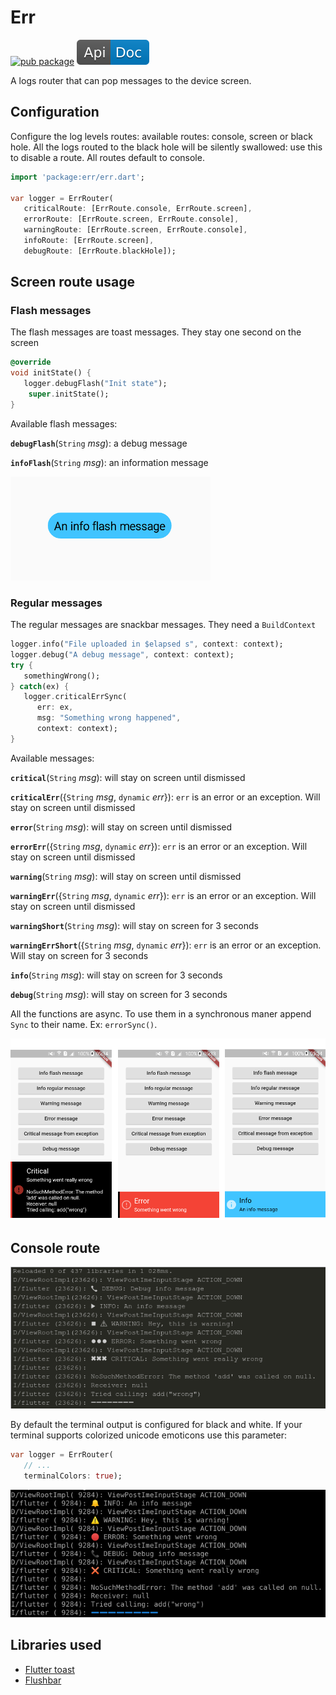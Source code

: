 # Err

[![pub package](https://img.shields.io/pub/v/err.svg)](https://pub.dartlang.org/packages/err) [![api doc](img/api-doc.svg)](https://pub.dartlang.org/documentation/err/latest/err/err-library.html)

A logs router that can pop messages to the device screen.

## Configuration

Configure the log levels routes: available routes: console, screen or black hole. All the logs routed to the black hole will be silently swallowed: use
this to disable a route. All routes default to console.

   ```dart
   import 'package:err/err.dart';

   var logger = ErrRouter(
      criticalRoute: [ErrRoute.console, ErrRoute.screen],
      errorRoute: [ErrRoute.screen, ErrRoute.console],
      warningRoute: [ErrRoute.screen, ErrRoute.console],
      infoRoute: [ErrRoute.screen],
      debugRoute: [ErrRoute.blackHole]);
   ```

## Screen route usage

### Flash messages

The flash messages are toast messages. They stay one second on the screen

   ```dart
   @override
   void initState() {
      logger.debugFlash("Init state");
       super.initState();
   }
   ```

Available flash messages:

**`debugFlash`**(`String` *msg*): a debug message

**`infoFlash`**(`String` *msg*): an information message

![Screenshot](img/info_flash.png)

### Regular messages

The regular messages are snackbar messages. They need a `BuildContext`

   ```dart
   logger.info("File uploaded in $elapsed s", context: context);
   logger.debug("A debug message", context: context);
   try {
      somethingWrong();
   } catch(ex) {
      logger.criticalErrSync(
         err: ex,
         msg: "Something wrong happened",
         context: context);  
   }
   ```

Available messages:

**`critical`**(`String` *msg*): will stay on screen until dismissed

**`criticalErr`**({`String` *msg*, `dynamic` *err*}): `err` is an error or an exception. Will stay on screen until dismissed

**`error`**(`String` *msg*): will stay on screen until dismissed

**`errorErr`**({`String` *msg*, `dynamic` *err*}): `err` is an error or an exception. Will stay on screen until dismissed

**`warning`**(`String` *msg*): will stay on screen until dismissed

**`warningErr`**({`String` *msg*, `dynamic` *err*}): `err` is an error or an exception. Will stay on screen until dismissed

**`warningShort`**(`String` *msg*): will stay on screen for 3 seconds

**`warningErrShort`**({`String` *msg*, `dynamic` *err*}): `err` is an error or an exception. Will stay on screen for 3 seconds

**`info`**(`String` *msg*): will stay on screen for 3 seconds

**`debug`**(`String` *msg*): will stay on screen for 3 seconds

All the functions are async. To use them in a synchronous maner append
`Sync` to their name. Ex: `errorSync()`.

![Screenshot](img/messages.png)

## Console route

![Screenshot](img/terminal.png)

By default the terminal output is configured for black and white. If your terminal supports colorized unicode emoticons use this parameter:

   ```dart
   var logger = ErrRouter(
      // ...
      terminalColors: true);
   ```

![Screenshot](img/terminal_colors.png)

## Libraries used

- [Flutter toast](https://pub.dartlang.org/packages/fluttertoast)
- [Flushbar](https://pub.dartlang.org/packages/flushbar)
